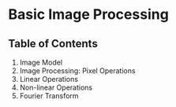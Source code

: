 # Basic Image Processing

## Table of Contents
1. Image Model
2. Image Processing: Pixel Operations
3. Linear Operations
4. Non-linear Operations
5. Fourier Transform

